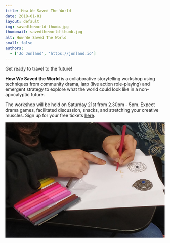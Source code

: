 ```yaml
---
title: How We Saved The World
date: 2018-01-01
layout: default
img: savedtheworld-thumb.jpg
thumbnail: savedtheworld-thumb.jpg
alt: How We Saved The World
small: false
authors:
  - ['Jo Jonland', 'https://jonland.io']
---
```

Get ready to travel to the future!

<b>How We Saved the World</b> is a collaborative storytelling workshop using techniques from community drama, larp (live action role-playing) and emergent strategy to explore what the world could look like in a non-apocalyptic future.

The workshop will be held on Saturday 21st from 2.30pm - 5pm. Expect drama games, facilitated discussion, snacks, and stretching your creative muscles. Sign up for your free tickets <a href="https://www.eventbrite.com/e/workshop-how-we-saved-the-world-tickets-70139082885">here</a>.

<img src="img/portfolio/world-thumb.jpg">
